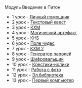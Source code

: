 Модуль Введение в Питон

- 1 урок - [Личный помощник](https://replit.com/@AidaIbragimova/Urok-1-Tiekstovyi-assistient)
- 2 урок - [Текстовый квест](https://replit.com/@AidaIbragimova/Urok-2-Tiekstovyi-kviest)
- 3 урок - [КХМ](https://replit.com/@AidaIbragimova/Urok-3-Kto-khochiet-stat-millionierom)
- 4 урок - [Магический артефакт](https://replit.com/@AidaIbragimova/Urok-4-Siekrietnyi-shifr)
- 5 урок - [КНБ](https://replit.com/@AidaIbragimova/Urok-5-KNB)
- 6 урок - [Поле чудес](https://replit.com/@AidaIbragimova/Urok-6-Polie-chudies)
- 7 урок - [КХМ 2](https://replit.com/@AidaIbragimova/Urok-7-Dorabotka-millioniera)
- 8 урок - [Генератор паролей](https://replit.com/@AidaIbragimova/Urok-8-Paroli)
- 9 урок - [Шифровальщик](https://replit.com/@AidaIbragimova/Urok-9-Shifrovalshchik)
- 10 урок - [Крестики-нолики](https://replit.com/@AidaIbragimova/Urok-10-Kriestiki-noliki)
- 11 урок - [Работа с фото](https://replit.com/@AidaIbragimova/Urok-11-Rabota-s-foto)
- 12 урок - [Эл.библиотека](https://replit.com/@AidaIbragimova/Ellibrary)
- 13 урок - [Первый компьютер](https://replit.com/@AidaIbragimova/Urok-13-piervyi-kompiutier )
